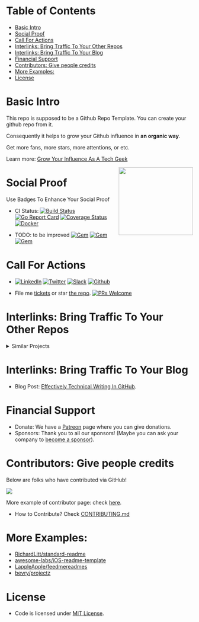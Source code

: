 Table of Contents
=================

   * [Basic Intro](#basic-intro)
   * [Social Proof](#social-proof)
   * [Call For Actions](#call-for-actions)
   * [Interlinks: Bring Traffic To Your Other Repos](#interlinks-bring-traffic-to-your-other-repos)
   * [Interlinks: Bring Traffic To Your Blog](#interlinks-bring-traffic-to-your-blog)
   * [Financial Support](#financial-support)
   * [Contributors: Give people credits](#contributors-give-people-credits)
   * [More Examples:](#more-examples)
   * [License](#license)

# Basic Intro
This repo is supposed to be a Github Repo Template. You can create your github repo from it.

Consequently it helps to grow your Github influence in **an organic way**.

Get more fans, more stars, more attentions, or etc.

Learn more: [Grow Your Influence As A Tech Geek](https://github.com/search?utf8=✓&q=topic%3Aknowledge-base+user%3ADennyZhang&type=Repositories)

<img align="right" width="200" height="183" src="https://www.dennyzhang.com/wp-content/uploads/gif/magic.gif">

# Social Proof
Use Badges To Enhance Your Social Proof

- CI Status: [![Build Status](https://travis-ci.org/DennyZhang/remote-commands-servers.svg?branch=master)](https://travis-ci.org/DennyZhang/remote-commands-servers) [![Go Report Card](https://goreportcard.com/badge/github.com/ovh/cds)](https://goreportcard.com/report/github.com/ovh/cds) [![Coverage Status](https://coveralls.io/repos/github/DennyZhang/remote-commands-servers/badge.svg?branch=master)](https://coveralls.io/github/DennyZhang/remote-commands-servers?branch=master) [![Docker](https://www.dennyzhang.com/wp-content/uploads/sns/docker.png)](https://hub.docker.com/r/denny/chatops/)

- TODO: to be improved
[![Gem](https://img.shields.io/gem/v/vagrant-digitalocean.svg)](https://rubygems.org/gems/vagrant-digitalocean)
[![Gem](https://img.shields.io/gem/dt/vagrant-digitalocean.svg)](https://rubygems.org/gems/vagrant-digitalocean)
[![Gem](https://img.shields.io/gem/dtv/vagrant-digitalocean.svg)](https://rubygems.org/gems/vagrant-digitalocean)

# Call For Actions
- [![LinkedIn](https://www.dennyzhang.com/wp-content/uploads/sns/linkedin.png)](https://www.linkedin.com/in/dennyzhang001) [![Twitter](https://www.dennyzhang.com/wp-content/uploads/sns/twitter.png)](https://twitter.com/dennyzhang001) [![Slack](https://www.dennyzhang.com/wp-content/uploads/sns/slack.png)](https://www.dennyzhang.com/slack) [![Github](https://www.dennyzhang.com/wp-content/uploads/sns/github.png)](https://github.com/DennyZhang) 

- File me [tickets](https://github.com/DennyZhang/popular-github-template/issues) or star [the repo](https://github.com/DennyZhang/popular-github-template). [![PRs Welcome](https://img.shields.io/badge/PRs-welcome-brightgreen.svg)](http://makeapullrequest.com)

# Interlinks: Bring Traffic To Your Other Repos
<details>
 <summary>Similar Projects </summary>

- Github: [Denny knowledge-base in Github](https://github.com/search?utf8=✓&q=topic%3Aknowledge-base+user%3ADennyZhang&type=Repositories)

</details>

# Interlinks: Bring Traffic To Your Blog
- Blog Post: [Effectively Technical Writing In GitHub](https://www.dennyzhang.com/github_wiki).

# Financial Support
- Donate: We have a [Patreon](https://www.patreon.com/) page where you can give donations.
- Sponsors: Thank you to all our sponsors! (Maybe you can ask your company to [become a sponsor](https://opencollective.com/)).

# Contributors: Give people credits
Below are folks who have contributed via GitHub!

<a href="graphs/contributors"><img src="https://opencollective.com/ifme/contributors.svg?width=890" /></a>

More example of contributor page: check [here](https://github.com/kentcdodds/all-contributors).

- How to Contribute? Check [CONTRIBUTING.md](./CONTRIBUTING.md)

# More Examples:
- [RichardLitt/standard-readme](https://github.com/RichardLitt/standard-readme)
- [awesome-labs/iOS-readme-template](https://github.com/awesome-labs/iOS-readme-template)
- [LappleApple/feedmereadmes](https://github.com/LappleApple/feedmereadmes)
- [bevry/projectz](https://github.com/bevry/projectz)

# License
- Code is licensed under [MIT License](https://www.dennyzhang.com/wp-content/mit_license.txt).
